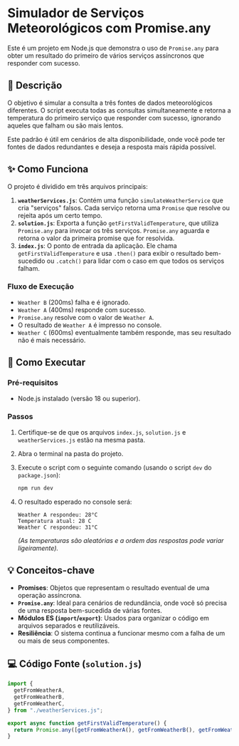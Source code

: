 # Simulador de Serviços Meteorológicos com Promise.any

Este é um projeto em Node.js que demonstra o uso de `Promise.any` para obter um resultado do primeiro de vários serviços assíncronos que responder com sucesso.

## 📜 Descrição

O objetivo é simular a consulta a três fontes de dados meteorológicos diferentes. O script executa todas as consultas simultaneamente e retorna a temperatura do primeiro serviço que responder com sucesso, ignorando aqueles que falham ou são mais lentos.

Este padrão é útil em cenários de alta disponibilidade, onde você pode ter fontes de dados redundantes e deseja a resposta mais rápida possível.

## ✨ Como Funciona

O projeto é dividido em três arquivos principais:

1.  **`weatherServices.js`**: Contém uma função `simulateWeatherService` que cria "serviços" falsos. Cada serviço retorna uma `Promise` que resolve ou rejeita após um certo tempo.
2.  **`solution.js`**: Exporta a função `getFirstValidTemperature`, que utiliza `Promise.any` para invocar os três serviços. `Promise.any` aguarda e retorna o valor da primeira promise que for resolvida.
3.  **`index.js`**: O ponto de entrada da aplicação. Ele chama `getFirstValidTemperature` e usa `.then()` para exibir o resultado bem-sucedido ou `.catch()` para lidar com o caso em que todos os serviços falham.

### Fluxo de Execução

-   `Weather B` (200ms) falha e é ignorado.
-   `Weather A` (400ms) responde com sucesso.
-   `Promise.any` resolve com o valor de `Weather A`.
-   O resultado de `Weather A` é impresso no console.
-   `Weather C` (600ms) eventualmente também responde, mas seu resultado não é mais necessário.

## 🚀 Como Executar

### Pré-requisitos

-   Node.js instalado (versão 18 ou superior).

### Passos

1.  Certifique-se de que os arquivos `index.js`, `solution.js` e `weatherServices.js` estão na mesma pasta.

2.  Abra o terminal na pasta do projeto.

3.  Execute o script com o seguinte comando (usando o script `dev` do `package.json`):

    ```bash
    npm run dev
    ```

4.  O resultado esperado no console será:

    ```
    Weather A respondeu: 28°C
    Temperatura atual: 28 C
    Weather C respondeu: 31°C
    ```
    *(As temperaturas são aleatórias e a ordem das respostas pode variar ligeiramente).*

## 💡 Conceitos-chave

-   **Promises**: Objetos que representam o resultado eventual de uma operação assíncrona.
-   **`Promise.any`**: Ideal para cenários de redundância, onde você só precisa de uma resposta bem-sucedida de várias fontes.
-   **Módulos ES (`import`/`export`)**: Usados para organizar o código em arquivos separados e reutilizáveis.
-   **Resiliência**: O sistema continua a funcionar mesmo com a falha de um ou mais de seus componentes.

## 💻 Código Fonte (`solution.js`)

```javascript
import {
  getFromWeatherA,
  getFromWeatherB,
  getFromWeatherC,
} from "./weatherServices.js";

export async function getFirstValidTemperature() {
  return Promise.any([getFromWeatherA(), getFromWeatherB(), getFromWeatherC()]);
}
```